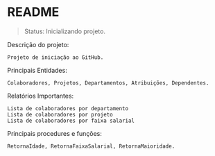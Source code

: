 <h1>README</h1>

> Status: Inicializando projeto.

Descrição do projeto:

```
Projeto de iniciação ao GitHub.
```

Principais Entidades:

```
Colaboradores, Projetos, Departamentos, Atribuições, Dependentes.
```

Relatórios Importantes:
```
Lista de colaboradores por departamento
Lista de colaboradores por projeto
Lista de colaboradores por faixa salarial
```
Principais procedures e funções:

```
RetornaIdade, RetornaFaixaSalarial, RetornaMaioridade.
```
